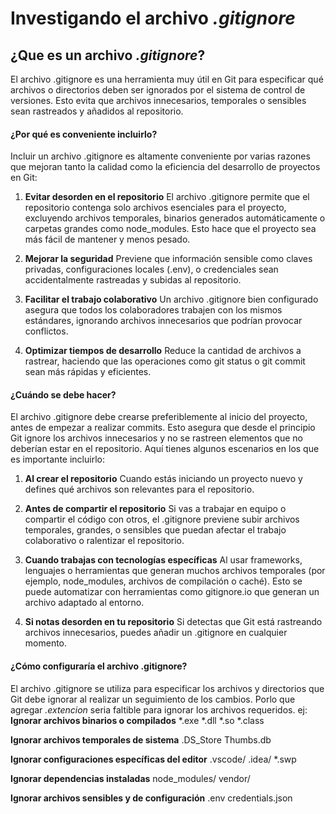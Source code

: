  # Investigando el archivo _.gitignore_

## ¿Que es un archivo _.gitignore_?
El archivo .gitignore es una herramienta muy útil en Git para especificar qué archivos o directorios deben ser ignorados por el sistema de control de versiones. Esto evita que archivos innecesarios, temporales o sensibles sean rastreados y añadidos al repositorio.

#### ¿Por qué es conveniente incluirlo?
Incluir un archivo .gitignore es altamente conveniente por varias razones que mejoran tanto la calidad como la eficiencia del desarrollo de proyectos en Git:

1. **Evitar desorden en el repositorio**
El archivo .gitignore permite que el repositorio contenga solo archivos esenciales para el proyecto, excluyendo archivos temporales, binarios generados automáticamente o carpetas grandes como node_modules. Esto hace que el proyecto sea más fácil de mantener y menos pesado.

2. **Mejorar la seguridad**
Previene que información sensible como claves privadas, configuraciones locales (.env), o credenciales sean accidentalmente rastreadas y subidas al repositorio.

3. **Facilitar el trabajo colaborativo**
Un archivo .gitignore bien configurado asegura que todos los colaboradores trabajen con los mismos estándares, ignorando archivos innecesarios que podrían provocar conflictos.

4. **Optimizar tiempos de desarrollo**
Reduce la cantidad de archivos a rastrear, haciendo que las operaciones como git status o git commit sean más rápidas y eficientes.

#### ¿Cuándo se debe hacer?
El archivo .gitignore debe crearse preferiblemente al inicio del proyecto, antes de empezar a realizar commits. Esto asegura que desde el principio Git ignore los archivos innecesarios y no se rastreen elementos que no deberían estar en el repositorio. Aquí tienes algunos escenarios en los que es importante incluirlo:

1. **Al crear el repositorio**
Cuando estás iniciando un proyecto nuevo y defines qué archivos son relevantes para el repositorio.

2. **Antes de compartir el repositorio**
Si vas a trabajar en equipo o compartir el código con otros, el .gitignore previene subir archivos temporales, grandes, o sensibles que puedan afectar el trabajo colaborativo o ralentizar el repositorio.

3. **Cuando trabajas con tecnologías específicas**
Al usar frameworks, lenguajes o herramientas que generan muchos archivos temporales (por ejemplo, node_modules, archivos de compilación o caché). Esto se puede automatizar con herramientas como gitignore.io que generan un archivo adaptado al entorno.

4. **Si notas desorden en tu repositorio**
Si detectas que Git está rastreando archivos innecesarios, puedes añadir un .gitignore en cualquier momento.

#### ¿Cómo configuraría el archivo .gitignore?
El archivo .gitignore se utiliza para especificar los archivos y directorios que Git debe ignorar al realizar un seguimiento de los cambios. Porlo que agregar _.extencion_ seria faltible para ignorar los archivos requeridos.
ej:
**Ignorar archivos binarios o compilados**
*.exe
*.dll
*.so
*.class

**Ignorar archivos temporales de sistema**
.DS_Store
Thumbs.db

**Ignorar configuraciones específicas del editor**
.vscode/
.idea/
*.swp

**Ignorar dependencias instaladas**
node_modules/
vendor/

**Ignorar archivos sensibles y de configuración**
.env
credentials.json

